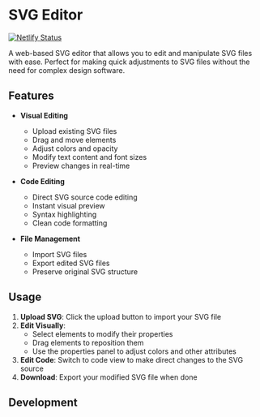# SVG Editor

[![Netlify Status](https://api.netlify.com/api/v1/badges/28e753c1-32c9-40c9-8773-5823f0a44168/deploy-status)](https://app.netlify.com/sites/storied-donut-338b8b/deploys)

A web-based SVG editor that allows you to edit and manipulate SVG files with ease. Perfect for making quick adjustments to SVG files without the need for complex design software.

## Features

- **Visual Editing**
  - Upload existing SVG files
  - Drag and move elements
  - Adjust colors and opacity
  - Modify text content and font sizes
  - Preview changes in real-time

- **Code Editing**
  - Direct SVG source code editing
  - Instant visual preview
  - Syntax highlighting
  - Clean code formatting

- **File Management**
  - Import SVG files
  - Export edited SVG files
  - Preserve original SVG structure

## Usage

1. **Upload SVG**: Click the upload button to import your SVG file
2. **Edit Visually**:
   - Select elements to modify their properties
   - Drag elements to reposition them
   - Use the properties panel to adjust colors and other attributes
3. **Edit Code**: Switch to code view to make direct changes to the SVG source
4. **Download**: Export your modified SVG file when done

## Development
